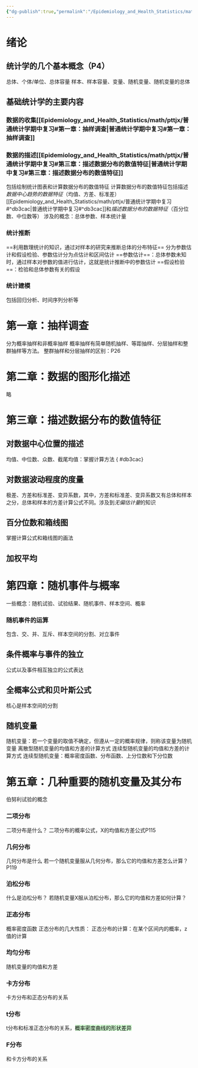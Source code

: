 ```yaml
---
{"dg-publish":true,"permalink":"/Epidemiology_and_Health_Statistics/math/pttjx/普通统计学期中复习/","dgPassFrontmatter":true}
---
```



# 绪论
## 统计学的几个基本概念（P4）
总体、个体/单位、总体容量
样本、样本容量、变量、随机变量、随机变量的总体
## 基础统计学的主要内容
### 数据的收集[[Epidemiology_and_Health_Statistics/math/pttjx/普通统计学期中复习#第一章：抽样调查\|普通统计学期中复习#第一章：抽样调查]]
### 数据的描述[[Epidemiology_and_Health_Statistics/math/pttjx/普通统计学期中复习#第三章：描述数据分布的数值特征\|普通统计学期中复习#第三章：描述数据分布的数值特征]]
包括绘制统计图表和计算数据分布的数值特征
计算数据分布的数值特征包括描述*数据中心趋势的数据特征*（均值、方差、标准差）[[Epidemiology_and_Health_Statistics/math/pttjx/普通统计学期中复习#^db3cac\|普通统计学期中复习#^db3cac]]和*描述数据分布的数据特征*（百分位数、中位数等）
涉及的概念：总体参数、样本统计量
### 统计推断
==利用数理统计的知识，通过对样本的研究来推断总体的分布特征==
分为参数估计和假设检验、参数估计分为点估计和区间估计
==参数估计==：总体参数未知时，通过样本对参数的值进行估计，这就是统计推断中的参数估计
==假设检验==：检验和总体参数有关的假设
### 统计建模
包括回归分析、时间序列分析等
# 第一章：抽样调查
分为概率抽样和非概率抽样
概率抽样有简单随机抽样、等距抽样、分层抽样和整群抽样等方法。
整群抽样和分层抽样的区别：P26
# 第二章：数据的图形化描述
略
# 第三章：描述数据分布的数值特征
## 对数据中心位置的描述

均值、中位数、众数、截尾均值：掌握计算方法
{ #db3cac}

## 对数据波动程度的度量
极差、方差和标准差、变异系数，其中，方差和标准差、变异系数又有总体和样本之分，总体和样本的方差计算公式不同。涉及到*无偏估计量*的知识
## 百分位数和箱线图
掌握计算公式和箱线图的画法
## 加权平均
# 第四章：随机事件与概率
一些概念：随机试验、试验结果、随机事件、样本空间、概率
### 随机事件的运算
包含、交、并、互斥、样本空间的分割、对立事件
## 条件概率与事件的独立
公式以及事件相互独立的公式表达
## 全概率公式和贝叶斯公式
核心是样本空间的分割
## 随机变量
随机变量：若一个变量的取值不确定，但遵从一定的概率规律，则称该变量为随机变量
离散型随机变量的均值和方差的计算方式
连续型随机变量的均值和方差的计算方式
连续型随机变量：概率密度函数、分布函数、上分位数和下分位数
# 第五章：几种重要的随机变量及其分布
伯努利试验的概念
### 二项分布
二项分布是什么？
二项分布的概率公式，X的均值和方差公式P115
### 几何分布
几何分布是什么
若一个随机变量服从几何分布，那么它的均值和方差怎么计算？P119
### 泊松分布
什么是泊松分布？
若随机变量X服从泊松分布，那么它的均值和方差如何计算？
### 正态分布
概率密度函数
正态分布的几大性质：
正态分布的计算：在某个区间内的概率，z值的计算
### 均匀分布
随机变量的均值和方差
### 卡方分布
卡方分布和正态分布的关系
### t分布
t分布和标准正态分布的关系，<mark style="background: #BBFABBA6;">概率密度曲线的形状差异</mark>
### F分布
和卡方分布的关系

